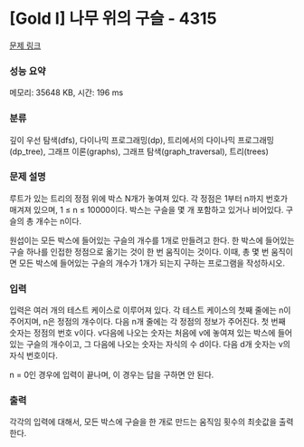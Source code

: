 # [Gold I] 나무 위의 구슬 - 4315 

[문제 링크](https://www.acmicpc.net/problem/4315) 

### 성능 요약

메모리: 35648 KB, 시간: 196 ms

### 분류

깊이 우선 탐색(dfs), 다이나믹 프로그래밍(dp), 트리에서의 다이나믹 프로그래밍(dp_tree), 그래프 이론(graphs), 그래프 탐색(graph_traversal), 트리(trees)

### 문제 설명

<p>루트가 있는 트리의 정점 위에 박스 N개가 놓여져 있다. 각 정점은 1부터 n까지 번호가 매겨져 있으며, 1 ≤ n ≤ 10000이다. 박스는 구슬을 몇 개 포함하고 있거나 비어있다. 구슬의 총 개수는 n이다.</p>

<p>원섭이는 모든 박스에 들어있는 구슬의 개수를 1개로 만들려고 한다. 한 박스에 들어있는 구슬 하나를 인접한 정점으로 옮기는 것이 한 번 움직이는 것이다. 이때, 총 몇 번 움직이면 모든 박스에 들어있는 구슬의 개수가 1개가 되는지 구하는 프로그램을 작성하시오.</p>

### 입력 

 <p>입력은 여러 개의 테스트 케이스로 이루어져 있다. 각 테스트 케이스의 첫째 줄에는 n이 주어지며, n은 정점의 개수이다. 다음 n개 줄에는 각 정점의 정보가 주어진다. 첫 번째 숫자는 정점의 번호 v이다. v다음에 나오는 숫자는 처음에 v에 놓여져 있는 박스에 들어 있는 구슬의 개수이고, 그 다음에 나오는 숫자는 자식의 수 d이다. 다음 d개 숫자는 v의 자식 번호이다.</p>

<p>n = 0인 경우에 입력이 끝나며, 이 경우는 답을 구하면 안 된다.</p>

### 출력 

 <p>각각의 입력에 대해서, 모든 박스에 구슬을 한 개로 만드는 움직임 횟수의 최솟값을 출력한다.</p>

